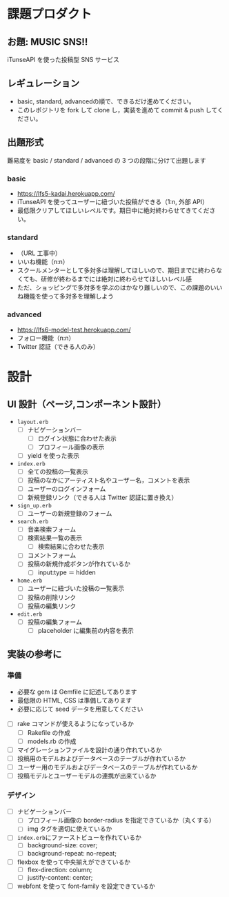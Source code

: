 # 課題プロダクト

## お題: MUSIC SNS!!

iTunseAPI を使った投稿型 SNS サービス

## レギュレーション

- basic, standard, advancedの順で、できるだけ進めてください。
- このレポジトリを fork して clone し，実装を進めて commit & push してください。

## 出題形式

難易度を basic / standard / advanced の 3 つの段階に分けて出題します

### basic

- https://lfs5-kadai.herokuapp.com/
- iTunseAPI を使ってユーザーに紐づいた投稿ができる（1:n, 外部 API）
- 最低限クリアしてほしいレベルです。期日中に絶対終わらせてきてください。

### standard

- （URL 工事中）
- いいね機能（n:n）
- スクールメンターとして多対多は理解してほしいので、期日までに終わらなくても、研修が終わるまでには絶対に終わらせてほしいレベル感
- ただ、ショッピングで多対多を学ぶのはかなり難しいので、この課題のいいね機能を使って多対多を理解しよう

### advanced

- https://lfs6-model-test.herokuapp.com/
- フォロー機能（n:n）
- Twitter 認証（できる人のみ）

# 設計

## UI 設計（ページ,コンポーネント設計）

- `layout.erb`
  - [ ] ナビゲーションバー
    - [ ] ログイン状態に合わせた表示
    - [ ] プロフィール画像の表示
  - [ ] yield を使った表示
- `index.erb`
  - [ ] 全ての投稿の一覧表示
  - [ ] 投稿のなかにアーティスト名やユーザー名，コメントを表示
  - [ ] ユーザーのログインフォーム
  - [ ] 新規登録リンク（できる人は Twitter 認証に置き換え）
- `sign_up.erb`
  - [ ] ユーザーの新規登録のフォーム
- `search.erb`
  - [ ] 音楽検索フォーム
  - [ ] 検索結果一覧の表示
    - [ ] 検索結果に合わせた表示
  - [ ] コメントフォーム
  - [ ] 投稿の新規作成ボタンが作れているか
    - [ ] input:type ＝ hidden
- `home.erb`
  - [ ] ユーザーに紐づいた投稿の一覧表示
  - [ ] 投稿の削除リンク
  - [ ] 投稿の編集リンク
- `edit.erb`
  - [ ] 投稿の編集フォーム
    - [ ] placeholder に編集前の内容を表示

## 実装の参考に

### 準備

- 必要な gem は Gemfile に記述してあります
- 最低限の HTML, CSS は準備してあります
- 必要に応じて seed データを用意してください
- [ ] rake コマンドが使えるようになっているか
  - [ ] Rakefile の作成
  - [ ] models.rb の作成
- [ ] マイグレーションファイルを設計の通り作れているか
- [ ] 投稿用のモデルおよびデータベースのテーブルが作れているか
- [ ] ユーザー用のモデルおよびデータベースのテーブルが作れているか
- [ ] 投稿モデルとユーザーモデルの連携が出来ているか

### デザイン

- [ ] ナビゲーションバー
  - [ ] プロフィール画像の border-radius を指定できているか（丸くする）
  - [ ] img タグを適切に使えているか
- [ ] `index.erb`にファーストビューを作れているか
  - [ ] background-size: cover;
  - [ ] background-repeat: no-repeat;
- [ ] flexbox を使って中央揃えができているか
  - [ ] flex-direction: column;
  - [ ] justify-content: center;
- [ ] webfont を使って font-family を設定できているか
